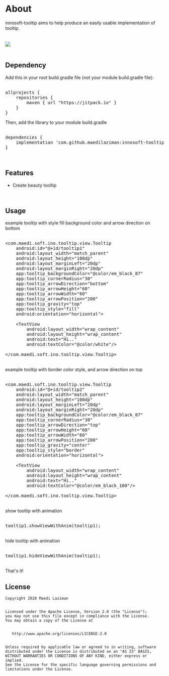 # About
innosoft-tooltip aims to help produce an easily usable implementation of tooltip.<br/>
<br/>
<br/>
[![](https://jitpack.io/v/maedilaziman/innosoft-tooltip.svg)](https://jitpack.io/#maedilaziman/innosoft-tooltip)
</br>
<br/>
<h2>Dependency</h2>
Add this in your root build.gradle file (not your module build.gradle file):
<br/>
<br/>
<pre><span class="pl-en">allprojects</span> {
	repositories {
        maven { url <span class="pl-s"><span class="pl-pds">"</span>https://jitpack.io<span class="pl-pds">"</span></span> }
    }
}</pre>
Then, add the library to your module build.gradle
<br/>
<br/>
<pre><span class="pl-en">dependencies</span> {
    implementation <span class="pl-s"><span class="pl-pds">'</span>com.github.maedilaziman:innosoft-tooltip:1.0.0<span class="pl-pds">'</span></span>
}</pre>
<br/>
<h2>Features</h2>
<ul>
<li>Create beauty tooltip</li>
</ul>
<br/>
<h2>Usage</h2>
example tooltip with style fill background color and arrow direction on bottom
<br/>
<br/>
<pre>&lt;com.maedi.soft.ino.tooltip.view.Tooltip<br />    android:id="@+id/tooltip1"<br />    android:layout_width="match_parent"<br />    android:layout_height="100dp"<br />    android:layout_marginLeft="20dp"<br />    android:layout_marginRight="20dp"<br />    app:tooltip_backgroundColor="@color/em_black_87"<br />    app:tooltip_cornerRadius="30"<br />    app:tooltip_arrowDirection="bottom"<br />    app:tooltip_arrowHeight="60"<br />    app:tooltip_arrowWidth="60"<br />    app:tooltip_arrowPosition="200"<br />    app:tooltip_gravity="top"<br />    app:tooltip_style="fill"<br />    android:orientation="horizontal"&gt;<br /><br />    &lt;TextView<br />        android:layout_width="wrap_content"<br />        android:layout_height="wrap_content"<br />        android:text="Hi.."<br />        android:textColor="@color/white"/&gt;<br /><br />&lt;/com.maedi.soft.ino.tooltip.view.Tooltip&gt;</pre>
<br/>
example tooltip with border color style, and arrow direction on top
<br/>
<br/>
<pre>&lt;com.maedi.soft.ino.tooltip.view.Tooltip<br />    android:id="@+id/tooltip2"<br />    android:layout_width="match_parent"<br />    android:layout_height="100dp"<br />    android:layout_marginLeft="20dp"<br />    android:layout_marginRight="20dp"<br />    app:tooltip_backgroundColor="@color/em_black_87"<br />    app:tooltip_cornerRadius="30"<br />    app:tooltip_arrowDirection="top"<br />    app:tooltip_arrowHeight="60"<br />    app:tooltip_arrowWidth="60"<br />    app:tooltip_arrowPosition="200"<br />    app:tooltip_gravity="center"<br />    app:tooltip_style="border"<br />    android:orientation="horizontal"&gt;<br /><br />    &lt;TextView<br />        android:layout_width="wrap_content"<br />        android:layout_height="wrap_content"<br />        android:text="Hi.."<br />        android:textColor="@color/em_black_100"/&gt;<br /><br />&lt;/com.maedi.soft.ino.tooltip.view.Tooltip&gt;</pre>
<br/>
show tooltip with animation
<br/>
<br/>
<pre>tooltip1.showViewWithAnim(tooltip1);</pre>
<br/>
hide tooltip with animation
<br/>
<br/>
<pre>tooltip1.hideViewWithAnim(tooltip1);</pre>
<br/>
That's it!
<br/>
<h2>License</h2>
<pre><code>Copyright 2020 Maedi Laziman
<br/>
Licensed under the Apache License, Version 2.0 (the "License");
you may not use this file except in compliance with the License.
You may obtain a copy of the License at
<br/>
   http://www.apache.org/licenses/LICENSE-2.0
<br/>
Unless required by applicable law or agreed to in writing, software
distributed under the License is distributed on an "AS IS" BASIS,
WITHOUT WARRANTIES OR CONDITIONS OF ANY KIND, either express or implied.
See the License for the specific language governing permissions and
limitations under the License.</code></pre>
